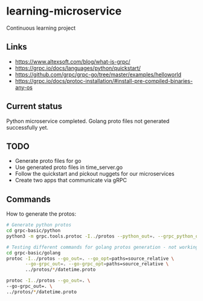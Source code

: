 # learning-microservice
Continuous learning project

## Links
* https://www.altexsoft.com/blog/what-is-grpc/
* https://grpc.io/docs/languages/python/quickstart/
* https://github.com/grpc/grpc-go/tree/master/examples/helloworld
* https://grpc.io/docs/protoc-installation/#install-pre-compiled-binaries-any-os

## Current status
Python microservice completed.
Golang proto files not generated successfully yet.

## TODO
* Generate proto files for go
* Use generated proto files in time_server.go
* Follow the quickstart and pickout nuggets for our microservices
* Create two apps that communicate via gRPC

## Commands

How to generate the protos:
```bash
# Generate python protos
cd grpc-basic/python
python3 -m grpc.tools.protoc -I../protos --python_out=. --grpc_python_out=. ../protos/*/datetime.proto

# Testing different commands for golang protos generation - not working!
cd grpc-basic/golang
protoc -I../protos --go_out=. --go_opt=paths=source_relative \
       --go-grpc_out=. --go-grpc_opt=paths=source_relative \
       ../protos/*/datetime.proto

protoc -I../protos --go_out=. \
--go-grpc_out=. \
../protos/*/datetime.proto
```